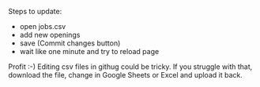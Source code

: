 Steps to update:
- open jobs.csv
- add new openings
- save (Commit changes button)
- wait like one minute and try to reload page

Profit :-) 
Editing csv files in githug could be tricky. If you struggle with that, download the file, change in Google Sheets or Excel and upload it back.